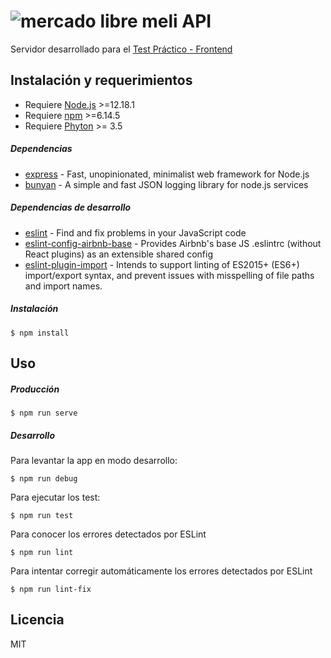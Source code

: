 # ![mercado libre](https://http2.mlstatic.com/frontend-assets/ui-navigation/5.6.1/mercadolibre/logo__large_plus.png) meli API

Servidor desarrollado para el [Test Práctico - Frontend](https://www.dropbox.com/sh/nbq7zvtqd2gb9ab/AABIy7kFj4BvLeNfbLib_Jcya?dl=0&preview=Front-End+Test+Pr%C3%A1ctico.pdf)

## Instalación y requerimientos

* Requiere [Node.js] >=12.18.1
* Requiere [npm] >=6.14.5
* Requiere [Phyton] >= 3.5
##### Dependencias

* [express] - Fast, unopinionated, minimalist web framework for Node.js
* [bunyan] - A simple and fast JSON logging library for node.js services

##### Dependencias de desarrollo
* [eslint] - Find and fix problems in your JavaScript code
* [eslint-config-airbnb-base] - Provides Airbnb's base JS .eslintrc (without React plugins) as an extensible shared config
* [eslint-plugin-import] - Intends to support linting of ES2015+ (ES6+) import/export syntax, and prevent issues with misspelling of file paths and import names. 

##### Instalación
```
$ npm install
```

## Uso
##### Producción
```
$ npm run serve
```
##### Desarrollo
Para levantar la app en modo desarrollo:
```
$ npm run debug
```
Para ejecutar los test:
```
$ npm run test
```
Para conocer los errores detectados por ESLint
```
$ npm run lint
```
Para intentar corregir automáticamente los errores detectados por ESLint
```
$ npm run lint-fix
```






Licencia
----

MIT

[//]: # (These are reference links used in the body of this note and get stripped out when the markdown processor does its job. There is no need to format nicely because it shouldn't be seen. Thanks SO - http://stackoverflow.com/questions/4823468/store-comments-in-markdown-syntax)

   [Phyton]: <https://www.python.org/>
   [Node.js]: <https://nodejs.org/en/>
   [npm]: <https://www.npmjs.com/>
   
   [express]: <https://expressjs.com/>
   [eslint]: <https://eslint.org/>
   [bunyan]: <https://github.com/trentm/node-bunyan#log-method-api>
   [eslint-config-airbnb-base]: <https://www.npmjs.com/package/eslint-config-airbnb-base>
   [eslint-plugin-import]: <https://www.npmjs.com/package/eslint-plugin-import>